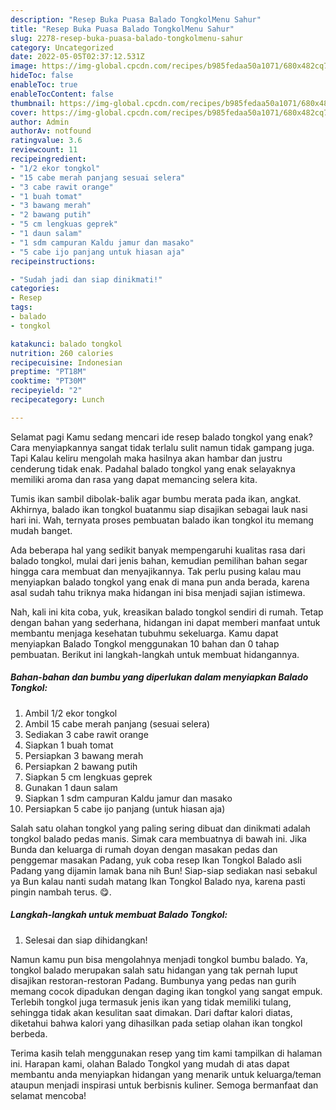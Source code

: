 ```yaml
---
description: "Resep Buka Puasa Balado TongkolMenu Sahur"
title: "Resep Buka Puasa Balado TongkolMenu Sahur"
slug: 2278-resep-buka-puasa-balado-tongkolmenu-sahur
category: Uncategorized
date: 2022-05-05T02:37:12.531Z
image: https://img-global.cpcdn.com/recipes/b985fedaa50a1071/680x482cq70/balado-tongkol-foto-resep-utama.jpg
hideToc: false
enableToc: true
enableTocContent: false
thumbnail: https://img-global.cpcdn.com/recipes/b985fedaa50a1071/680x482cq70/balado-tongkol-foto-resep-utama.jpg
cover: https://img-global.cpcdn.com/recipes/b985fedaa50a1071/680x482cq70/balado-tongkol-foto-resep-utama.jpg
author: Admin
authorAv: notfound
ratingvalue: 3.6
reviewcount: 11
recipeingredient:
- "1/2 ekor tongkol"
- "15 cabe merah panjang sesuai selera"
- "3 cabe rawit orange"
- "1 buah tomat"
- "3 bawang merah"
- "2 bawang putih"
- "5 cm lengkuas geprek"
- "1 daun salam"
- "1 sdm campuran Kaldu jamur dan masako"
- "5 cabe ijo panjang untuk hiasan aja"
recipeinstructions:

- "Sudah jadi dan siap dinikmati!"
categories:
- Resep
tags:
- balado
- tongkol

katakunci: balado tongkol 
nutrition: 260 calories
recipecuisine: Indonesian
preptime: "PT18M"
cooktime: "PT30M"
recipeyield: "2"
recipecategory: Lunch

---
```



Selamat pagi Kamu sedang mencari ide resep balado tongkol yang enak? Cara menyiapkannya sangat tidak terlalu sulit namun tidak gampang juga. Tapi Kalau keliru mengolah maka hasilnya akan hambar dan justru cenderung tidak enak. Padahal balado tongkol yang enak selayaknya memiliki aroma dan rasa yang dapat memancing selera kita.


Tumis ikan sambil dibolak-balik agar bumbu merata pada ikan, angkat. Akhirnya, balado ikan tongkol buatanmu siap disajikan sebagai lauk nasi hari ini. Wah, ternyata proses pembuatan balado ikan tongkol itu memang mudah banget.

Ada beberapa hal yang sedikit banyak mempengaruhi kualitas rasa dari balado tongkol, mulai dari jenis bahan, kemudian pemilihan bahan segar hingga cara membuat dan menyajikannya. Tak perlu pusing kalau mau menyiapkan balado tongkol yang enak di mana pun anda berada, karena asal sudah tahu triknya maka hidangan ini bisa menjadi sajian istimewa.


Nah, kali ini kita coba, yuk, kreasikan balado tongkol sendiri di rumah. Tetap dengan bahan yang sederhana, hidangan ini dapat memberi manfaat untuk membantu menjaga kesehatan tubuhmu sekeluarga. Kamu dapat menyiapkan Balado Tongkol menggunakan 10 bahan dan 0 tahap pembuatan. Berikut ini langkah-langkah untuk membuat hidangannya.

<!--inarticleads1-->

##### Bahan-bahan dan bumbu yang diperlukan dalam menyiapkan Balado Tongkol:

1. Ambil 1/2 ekor tongkol
1. Ambil 15 cabe merah panjang (sesuai selera)
1. Sediakan 3 cabe rawit orange
1. Siapkan 1 buah tomat
1. Persiapkan 3 bawang merah
1. Persiapkan 2 bawang putih
1. Siapkan 5 cm lengkuas geprek
1. Gunakan 1 daun salam
1. Siapkan 1 sdm campuran Kaldu jamur dan masako
1. Persiapkan 5 cabe ijo panjang (untuk hiasan aja)


Salah satu olahan tongkol yang paling sering dibuat dan dinikmati adalah tongkol balado pedas manis. Simak cara membuatnya di bawah ini. Jika Bunda dan keluarga di rumah doyan dengan masakan pedas dan penggemar masakan Padang, yuk coba resep Ikan Tongkol Balado asli Padang yang dijamin lamak bana nih Bun! Siap-siap sediakan nasi sebakul ya Bun kalau nanti sudah matang Ikan Tongkol Balado nya, karena pasti pingin nambah terus. 😋. 

<!--inarticleads2-->

##### Langkah-langkah untuk membuat Balado Tongkol:


1. Selesai dan siap dihidangkan!

Namun kamu pun bisa mengolahnya menjadi tongkol bumbu balado. Ya, tongkol balado merupakan salah satu hidangan yang tak pernah luput disajikan restoran-restoran Padang. Bumbunya yang pedas nan gurih memang cocok dipadukan dengan daging ikan tongkol yang sangat empuk. Terlebih tongkol juga termasuk jenis ikan yang tidak memiliki tulang, sehingga tidak akan kesulitan saat dimakan. Dari daftar kalori diatas, diketahui bahwa kalori yang dihasilkan pada setiap olahan ikan tongkol berbeda. 

Terima kasih telah menggunakan resep yang tim kami tampilkan di halaman ini. Harapan kami, olahan Balado Tongkol yang mudah di atas dapat membantu anda menyiapkan hidangan yang menarik untuk keluarga/teman ataupun menjadi inspirasi untuk berbisnis kuliner. Semoga bermanfaat dan selamat mencoba!
